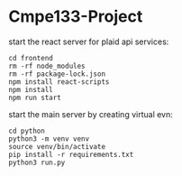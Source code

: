 # Cmpe133-Project

start the react server for plaid api services:
```
cd frontend
rm -rf node_modules
rm -rf package-lock.json
npm install react-scripts
npm install
npm run start
```
start the main server by creating virtual evn:
```
cd python
python3 -m venv venv
source venv/bin/activate
pip install -r requirements.txt
python3 run.py
```
